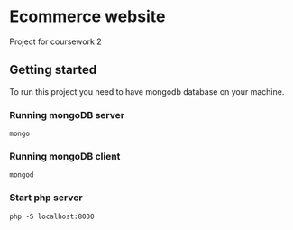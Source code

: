 # Ecommerce website

Project for coursework 2

## Getting started

To run this project you need to have mongodb database on your machine.

### Running mongoDB server

```
mongo
```


### Running mongoDB client

```
mongod
```

### Start php server

```
php -S localhost:8000
```


